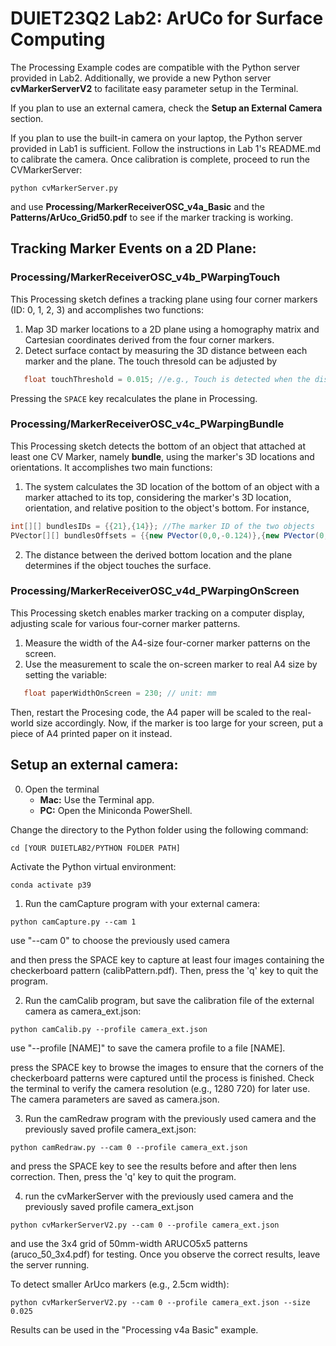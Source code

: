 # DUIET23Q2 Lab2: ArUCo for Surface Computing

The Processing Example codes are compatible with the Python server provided in Lab2. Additionally, we provide a new Python server **cvMarkerServerV2** to facilitate easy parameter setup in the Terminal. 

If you plan to use an external camera, check the **Setup an External Camera** section.

If you plan to use the built-in camera on your laptop, the Python server provided in Lab1 is sufficient. Follow the instructions in Lab 1's README.md to calibrate the camera. Once calibration is complete, proceed to run the CVMarkerServer:
```shell
python cvMarkerServer.py
```
and use **Processing/MarkerReceiverOSC_v4a_Basic** and the **Patterns/ArUco_Grid50.pdf** to see if the marker tracking is working.

## Tracking Marker Events on a 2D Plane: 
### Processing/MarkerReceiverOSC_v4b_PWarpingTouch
This Processing sketch defines a tracking plane using four corner markers (ID: 0, 1, 2, 3) and accomplishes two functions:

1. Map 3D marker locations to a 2D plane using a homography matrix and Cartesian coordinates derived from the four corner markers.
2. Detect surface contact by measuring the 3D distance between each marker and the plane. The touch thresold can be adjusted by 
```java
   float touchThreshold = 0.015; //e.g., Touch is detected when the distance between each marker and the plane is less than 1.5 cm (unit: m).
```
Pressing the `SPACE` key recalculates the plane in Processing.

### Processing/MarkerReceiverOSC_v4c_PWarpingBundle
This Processing sketch detects the bottom of an object that attached at least one CV Marker, namely **bundle**, using the marker's 3D locations and orientations. It accomplishes two main functions:

1. The system calculates the 3D location of the bottom of an object with a marker attached to its top, considering the marker's 3D location, orientation, and relative position to the object's bottom. For instance,
```java
int[][] bundlesIDs = {{21},{14}}; //The marker ID of the two objects
PVector[][] bundlesOffsets = {{new PVector(0,0,-0.124)},{new PVector(0,0,-0.048)}}; //irelative position to the object's bottom. Unit: m.
```
2. The distance between the derived bottom location and the plane determines if the object touches the surface.

### Processing/MarkerReceiverOSC_v4d_PWarpingOnScreen
This Processing sketch enables marker tracking on a computer display, adjusting scale for various four-corner marker patterns.

1. Measure the width of the A4-size four-corner marker patterns on the screen.
2. Use the measurement to scale the on-screen marker to real A4 size by setting the variable:
```java
   float paperWidthOnScreen = 230; // unit: mm
```
Then, restart the Procesing code, the A4 paper will be scaled to the real-world size accordingly. Now, if the marker is too large for your screen, put a piece of A4 printed paper on it instead.

## Setup an external camera: 

0. Open the terminal
   - **Mac:** Use the Terminal app.
   - **PC:** Open the Miniconda PowerShell.

Change the directory to the Python folder using the following command:
```shell
cd [YOUR DUIETLAB2/PYTHON FOLDER PATH]
```
Activate the Python virtual environment:
```shell
conda activate p39
```
1. Run the camCapture program with your external camera:
```shell
python camCapture.py --cam 1
```
use "--cam 0" to choose the previously used camera

and then press the SPACE key to capture at least four images containing the checkerboard pattern (calibPattern.pdf). Then, press the 'q' key to quit the program.

2. Run the camCalib program, but save the calibration file of the external camera as camera_ext.json:
```shell
python camCalib.py --profile camera_ext.json
```
use "--profile [NAME]" to save the camera profile to a file [NAME].

press the SPACE key to browse the images to ensure that the corners of the checkerboard patterns were captured until the process is finished. Check the terminal to verify the camera resolution (e.g., 1280 720) for later use. The camera parameters are saved as camera.json.

3. Run the camRedraw program with the previously used camera and the previously saved profile camera_ext.json:
```shell
python camRedraw.py --cam 0 --profile camera_ext.json
```
and press the SPACE key to see the results before and after then lens correction. Then, press the 'q' key to quit the program.

4. run the cvMarkerServer with the previously used camera and the previously saved profile camera_ext.json
```shell
python cvMarkerServerV2.py --cam 0 --profile camera_ext.json
```
and use the 3x4 grid of 50mm-width ARUCO5x5 patterns (aruco_50_3x4.pdf) for testing. Once you observe the correct results, leave the server running.

To detect smaller ArUco markers (e.g., 2.5cm width):
```shell
python cvMarkerServerV2.py --cam 0 --profile camera_ext.json --size 0.025                       
```
Results can be used in the "Processing v4a Basic" example.


